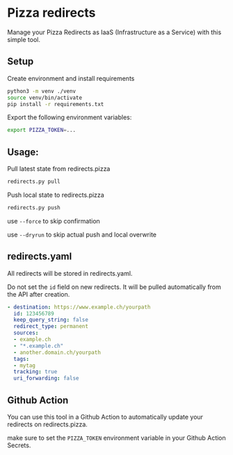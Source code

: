 # Pizza redirects
Manage your Pizza Redirects as IaaS (Infrastructure as a Service) with this simple tool.

## Setup

Create environment and install requirements

```bash
python3 -m venv ./venv
source venv/bin/activate
pip install -r requirements.txt
```

Export the following environment variables:
```bash
export PIZZA_TOKEN=...
```

## Usage: 
Pull latest state from redirects.pizza 
```bash
redirects.py pull
```

Push local state to redirects.pizza 
```bash
redirects.py push
```

use `--force` to skip confirmation

use `--dryrun` to skip actual push and local overwrite

## redirects.yaml
All redirects will be stored in redirects.yaml.

Do not set the `id` field on new redirects. It will be pulled automatically from the API after creation.

```yaml
- destination: https://www.example.ch/yourpath
  id: 123456789
  keep_query_string: false
  redirect_type: permanent
  sources:
  - example.ch
  - "*.example.ch"
  - another.domain.ch/yourpath
  tags:
  - mytag
  tracking: true
  uri_forwarding: false
```

## Github Action 
You can use this tool in a Github Action to automatically update your redirects on redirects.pizza.

make sure to set the `PIZZA_TOKEN` environment variable in your Github Action Secrets.

